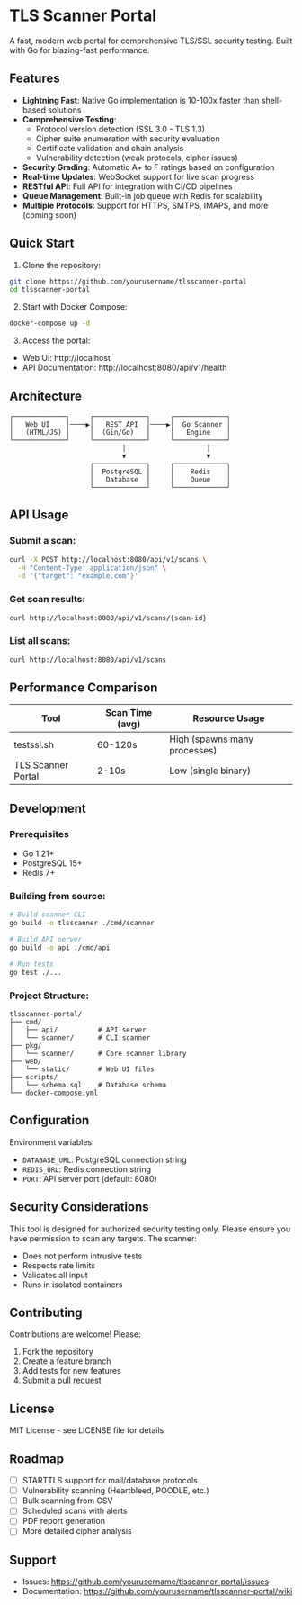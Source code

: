 # TLS Scanner Portal

A fast, modern web portal for comprehensive TLS/SSL security testing. Built with Go for blazing-fast performance.

## Features

- **Lightning Fast**: Native Go implementation is 10-100x faster than shell-based solutions
- **Comprehensive Testing**: 
  - Protocol version detection (SSL 3.0 - TLS 1.3)
  - Cipher suite enumeration with security evaluation
  - Certificate validation and chain analysis
  - Vulnerability detection (weak protocols, cipher issues)
- **Security Grading**: Automatic A+ to F ratings based on configuration
- **Real-time Updates**: WebSocket support for live scan progress
- **RESTful API**: Full API for integration with CI/CD pipelines
- **Queue Management**: Built-in job queue with Redis for scalability
- **Multiple Protocols**: Support for HTTPS, SMTPS, IMAPS, and more (coming soon)

## Quick Start

1. Clone the repository:
```bash
git clone https://github.com/yourusername/tlsscanner-portal
cd tlsscanner-portal
```

2. Start with Docker Compose:
```bash
docker-compose up -d
```

3. Access the portal:
- Web UI: http://localhost
- API Documentation: http://localhost:8080/api/v1/health

## Architecture

```
┌─────────────┐     ┌─────────────┐     ┌─────────────┐
│   Web UI    │────▶│   REST API  │────▶│  Go Scanner │
│   (HTML/JS) │     │  (Gin/Go)   │     │   Engine    │
└─────────────┘     └─────────────┘     └─────────────┘
                            │                    │
                            ▼                    ▼
                    ┌─────────────┐     ┌─────────────┐
                    │  PostgreSQL │     │    Redis    │
                    │   Database  │     │    Queue    │
                    └─────────────┘     └─────────────┘
```

## API Usage

### Submit a scan:
```bash
curl -X POST http://localhost:8080/api/v1/scans \
  -H "Content-Type: application/json" \
  -d '{"target": "example.com"}'
```

### Get scan results:
```bash
curl http://localhost:8080/api/v1/scans/{scan-id}
```

### List all scans:
```bash
curl http://localhost:8080/api/v1/scans
```

## Performance Comparison

| Tool | Scan Time (avg) | Resource Usage |
|------|----------------|----------------|
| testssl.sh | 60-120s | High (spawns many processes) |
| TLS Scanner Portal | 2-10s | Low (single binary) |

## Development

### Prerequisites
- Go 1.21+
- PostgreSQL 15+
- Redis 7+

### Building from source:
```bash
# Build scanner CLI
go build -o tlsscanner ./cmd/scanner

# Build API server
go build -o api ./cmd/api

# Run tests
go test ./...
```

### Project Structure:
```
tlsscanner-portal/
├── cmd/
│   ├── api/          # API server
│   └── scanner/      # CLI scanner
├── pkg/
│   └── scanner/      # Core scanner library
├── web/
│   └── static/       # Web UI files
├── scripts/
│   └── schema.sql    # Database schema
└── docker-compose.yml
```

## Configuration

Environment variables:
- `DATABASE_URL`: PostgreSQL connection string
- `REDIS_URL`: Redis connection string
- `PORT`: API server port (default: 8080)

## Security Considerations

This tool is designed for authorized security testing only. Please ensure you have permission to scan any targets. The scanner:
- Does not perform intrusive tests
- Respects rate limits
- Validates all input
- Runs in isolated containers

## Contributing

Contributions are welcome! Please:
1. Fork the repository
2. Create a feature branch
3. Add tests for new features
4. Submit a pull request

## License

MIT License - see LICENSE file for details

## Roadmap

- [ ] STARTTLS support for mail/database protocols
- [ ] Vulnerability scanning (Heartbleed, POODLE, etc.)
- [ ] Bulk scanning from CSV
- [ ] Scheduled scans with alerts
- [ ] PDF report generation
- [ ] More detailed cipher analysis

## Support

- Issues: https://github.com/yourusername/tlsscanner-portal/issues
- Documentation: https://github.com/yourusername/tlsscanner-portal/wiki